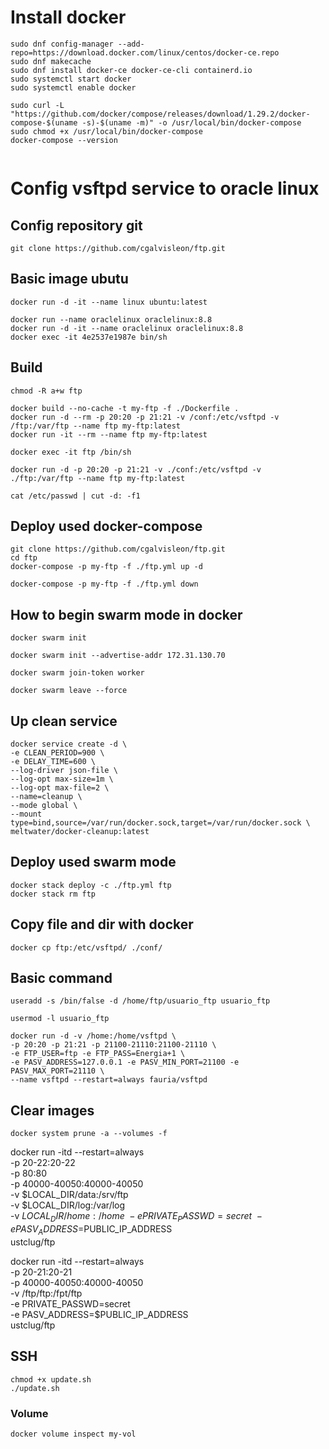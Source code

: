 # Install docker

```
sudo dnf config-manager --add-repo=https://download.docker.com/linux/centos/docker-ce.repo
sudo dnf makecache
sudo dnf install docker-ce docker-ce-cli containerd.io
sudo systemctl start docker
sudo systemctl enable docker

sudo curl -L "https://github.com/docker/compose/releases/download/1.29.2/docker-compose-$(uname -s)-$(uname -m)" -o /usr/local/bin/docker-compose
sudo chmod +x /usr/local/bin/docker-compose
docker-compose --version


```

# Config vsftpd service to oracle linux

## Config repository git

```
git clone https://github.com/cgalvisleon/ftp.git
```

## Basic image ubutu

```
docker run -d -it --name linux ubuntu:latest

docker run --name oraclelinux oraclelinux:8.8
docker run -d -it --name oraclelinux oraclelinux:8.8
docker exec -it 4e2537e1987e bin/sh
```

## Build

```
chmod -R a+w ftp

docker build --no-cache -t my-ftp -f ./Dockerfile .
docker run -d --rm -p 20:20 -p 21:21 -v /conf:/etc/vsftpd -v /ftp:/var/ftp --name ftp my-ftp:latest
docker run -it --rm --name ftp my-ftp:latest

docker exec -it ftp /bin/sh

docker run -d -p 20:20 -p 21:21 -v ./conf:/etc/vsftpd -v ./ftp:/var/ftp --name ftp my-ftp:latest

cat /etc/passwd | cut -d: -f1

```

## Deploy used docker-compose

```
git clone https://github.com/cgalvisleon/ftp.git
cd ftp
docker-compose -p my-ftp -f ./ftp.yml up -d

docker-compose -p my-ftp -f ./ftp.yml down
```

## How to begin swarm mode in docker

```
docker swarm init

docker swarm init --advertise-addr 172.31.130.70

docker swarm join-token worker

docker swarm leave --force
```

## Up clean service

```
docker service create -d \
-e CLEAN_PERIOD=900 \
-e DELAY_TIME=600 \
--log-driver json-file \
--log-opt max-size=1m \
--log-opt max-file=2 \
--name=cleanup \
--mode global \
--mount type=bind,source=/var/run/docker.sock,target=/var/run/docker.sock \
meltwater/docker-cleanup:latest
```

## Deploy used swarm mode

```
docker stack deploy -c ./ftp.yml ftp
docker stack rm ftp
```

## Copy file and dir with docker

```
docker cp ftp:/etc/vsftpd/ ./conf/
```

## Basic command

```
useradd -s /bin/false -d /home/ftp/usuario_ftp usuario_ftp

usermod -l usuario_ftp
```

```
docker run -d -v /home:/home/vsftpd \
-p 20:20 -p 21:21 -p 21100-21110:21100-21110 \
-e FTP_USER=ftp -e FTP_PASS=Energia+1 \
-e PASV_ADDRESS=127.0.0.1 -e PASV_MIN_PORT=21100 -e PASV_MAX_PORT=21110 \
--name vsftpd --restart=always fauria/vsftpd
```

## Clear images

```
docker system prune -a --volumes -f
```

docker run -itd --restart=always \
 -p 20-22:20-22 \
 -p 80:80 \
 -p 40000-40050:40000-40050 \
 -v $LOCAL_DIR/data:/srv/ftp \
    -v $LOCAL_DIR/log:/var/log \
    -v $LOCAL_DIR/home:/home \
    -e PRIVATE_PASSWD=secret \
    -e PASV_ADDRESS=$PUBLIC_IP_ADDRESS \
 ustclug/ftp

docker run -itd --restart=always \
 -p 20-21:20-21 \
 -p 40000-40050:40000-40050 \
 -v /ftp/ftp:/fpt/ftp \
 -e PRIVATE_PASSWD=secret \
 -e PASV_ADDRESS=$PUBLIC_IP_ADDRESS \
 ustclug/ftp

## SSH

```
chmod +x update.sh
./update.sh
```

### Volume

```
docker volume inspect my-vol
```
